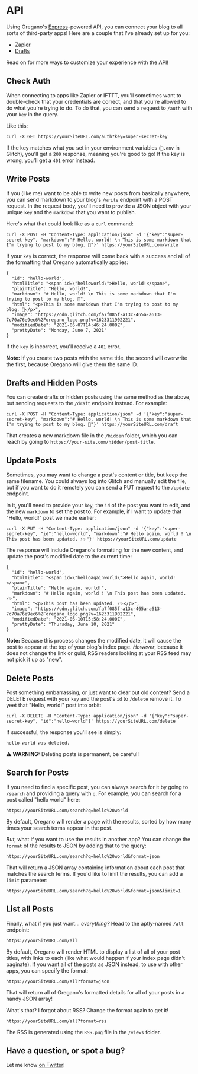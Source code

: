 # API

Using Oregano's [Express](https://expressjs.com/)-powered API, you can connect your blog to all sorts of third-party apps! Here are a couple that I've already set up for you:

* [Zapier](https://zapier.com/developer/public-invite/137247/5be4c8f7dcee709640d5e6b20187f953/)
* [Drafts](https://actions.getdrafts.com/a/1il)

Read on for more ways to customize your experience with the API!

## Check Auth

When connecting to apps like Zapier or IFTTT, you'll sometimes want to double-check that your credentials are correct, and that you're allowed to do what you're trying to do. To do that, you can send a request to `/auth` with your `key` in the query. 

Like this:

```
curl -X GET https://yourSiteURL.com/auth?key=super-secret-key
```

If the key matches what you set in your environment variables (`🔑.env` in Glitch), you'll get a `200` response, meaning you're good to go! If the key is wrong, you'll get a `401` error instead.

## Write Posts

If you (like me) want to be able to write new posts from basically anywhere, you can send markdown to your blog's `/write` endpoint with a POST request. In the request body, you'll need to provide a JSON object with your unique `key` and the `markdown` that you want to publish. 

Here's what that could look like as a `curl` command:

```
curl -X POST -H "Content-Type: application/json" -d '{"key":"super-secret-key", "markdown":"# Hello, world! \n This is some markdown that I'm trying to post to my blog. 👋"}' https://yourSiteURL.com/write
```

If your `key` is correct, the response will come back with a success and all of the formatting that Oregano automatically applies:

```
{
  "id": "hello-world",
  "htmlTitle": "<span id=\"helloworld\">Hello, world!</span>",
  "plainTitle": "Hello, world!",
  "markdown": "# Hello, world! \n This is some markdown that I'm trying to post to my blog. 👋",
  "html": "<p>This is some markdown that I'm trying to post to my blog. 👋</p>",
  "image": "https://cdn.glitch.com/fa7f085f-a13c-465a-a613-7c70a76e9ec6%2Foregano_logo.png?v=1623311902221",
  "modifiedDate": "2021-06-07T14:46:24.000Z",
  "prettyDate": "Monday, June 7, 2021"
}
```

If the `key` is incorrect, you'll receive a `401` error.

**Note:** If you create two posts with the same title, the second will overwrite the first, because Oregano will give them the same ID.

## Drafts and Hidden Posts

You can create drafts or hidden posts using the same method as the above, but sending requests to the `/draft` endpoint instead. For example:

```
curl -X POST -H "Content-Type: application/json" -d '{"key":"super-secret-key", "markdown":"# Hello, world! \n This is some markdown that I'm trying to post to my blog. 👋"}' https://yourSiteURL.com/draft
```

That creates a new markdown file in the `/hidden` folder, which you can reach by going to `https://your-site.com/hidden/post-title`.

## Update Posts

Sometimes, you may want to change a post's content or title, but keep the same filename. You could always log into Glitch and manually edit the file, but if you want to do it remotely you can send a PUT request to the `/update` endpoint. 

In it, you'll need to provide your `key`, the `id` of the post you want to edit, and the new `markdown` to set the post to. For example, if I want to update that "Hello, world!" post we made earlier:

```
curl -X PUT -H "Content-Type: application/json" -d '{"key":"super-secret-key", "id":"hello-world", "markdown":"# Hello again, world ! \n This post has been updated. ⚡️✨"}' https://yourSiteURL.com/update
```

The response will include Oregano's formatting for the new content, and update the post's modified date to the current time:

```
{
  "id": "hello-world",
  "htmlTitle": "<span id=\"helloagainworld\">Hello again, world!</span>",
  "plainTitle": "Hello again, world!",
  "markdown": "# Hello again, world ! \n This post has been updated. ⚡️✨",
  "html": "<p>This post has been updated. ⚡️✨</p>",
  "image": "https://cdn.glitch.com/fa7f085f-a13c-465a-a613-7c70a76e9ec6%2Foregano_logo.png?v=1623311902221",
  "modifiedDate": "2021-06-10T15:58:24.000Z",
  "prettyDate": "Thursday, June 10, 2021"
}
```

**Note:** Because this process changes the modified date, it will cause the post to appear at the top of your blog's index page. _However_, because it does not change the link or guid, RSS readers looking at your RSS feed may not pick it up as "new".

## Delete Posts

Post something embarrassing, or just want to clear out old content? Send a DELETE request with your `key` and the post's `id` to `/delete` remove it. To yeet that "Hello, world!" post into orbit:

```
curl -X DELETE -H "Content-Type: application/json" -d '{"key":"super-secret-key", "id":"hello-world"}' https://yourSiteURL.com/delete
```

If successful, the response you'll see is simply:

```
hello-world was deleted.
```

**⚠ WARNING:** Deleting posts is permanent, be careful!

## Search for Posts

If you need to find a specific post, you can always search for it by going to `/search` and providing a query with `q`. For example, you can search for a post called "hello world" here:

```
https://yourSiteURL.com/search?q=hello%20world
```

By default, Oregano will render a page with the results, sorted by how many times your search terms appear in the post. 

_But_, what if you want to use the results in another app? You can change the `format` of the results to JSON by adding that to the query:

```
https://yourSiteURL.com/search?q=hello%20world&format=json
```

That will return a JSON array containing information about each post that matches the search terms. If you'd like to limit the results, you can add a `limit` parameter:

```
https://yourSiteURL.com/search?q=hello%20world&format=json&limit=1
```

## List all Posts

Finally, what if you just want... _everything?_ Head to the aptly-named `/all` endpoint:

```
https://yourSiteURL.com/all
```

By default, Oregano will render HTML to display a list of all of your post titles, with links to each (like what would happen if your index page didn't paginate). If you want all of the posts as JSON instead, to use with other apps, you can specify the format:

```
https://yourSiteURL.com/all?format=json
```

That will return all of Oregano's formatted details for all of your posts in a handy JSON array! 

What's that? I forgot about RSS? Change the format again to get it! 

```
https://yourSiteURL.com/all?format=rss
```

The RSS is generated using the `RSS.pug` file in the `/views` folder.

## Have a question, or spot a bug?

Let me know [on Twitter](https://twitter.com/oregano_blog)!